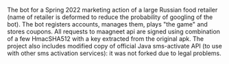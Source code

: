 The bot for a Spring 2022 marketing action of a large Russian food retailer (name of retailer is deformed to reduce the probability of googling of the bot).
The bot registers accounts, manages them, plays "the game" and stores coupons. All requests to maagneet api are signed using combination of a few HmacSHA512 with a key extracted from the original apk.
The project also includes modified copy of official Java sms-activate API (to use with other sms activation services): it was not forked due to legal problems.
